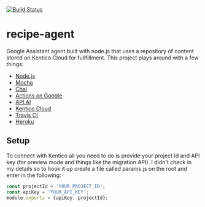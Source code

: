[![Build Status](https://travis-ci.org/meandmyrobot/recipe-agent.svg?branch=master)](https://travis-ci.org/meandmyrobot/recipe-agent)
# recipe-agent
Google Assistant agent built with node.js that uses a repository of content stored on Kentico Cloud for fullfillment. This project plays around with a few things:

* [Node.js](https://nodejs.org/en/)
* [Mocha](https://mochajs.org/)
* [Chai](http://chaijs.com/)
* [Actions on Google](https://developers.google.com/actions/tools/)
* [API.AI](https://api.ai/)
* [Kentico Cloud](https://kenticocloud.com/)
* [Travis CI](https://travis-ci.org/)
* [Heroku](https://www.heroku.com/)

## Setup
To connect with Kentico all you need to do is provide your project Id and API key (for preview mode and things like the migration API). I didn't check in my details so to hook it up create a file called params.js on the root and enter in the following:

```javascript
const projectId = 'YOUR_PROJECT_ID';
const apiKey = 'YOUR_API_KEY';
module.exports = {apiKey, projectId};
```